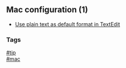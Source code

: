 ## Mac configuration (1)

- [Use plain text as default format in TextEdit](plain-text-default-text-edit.md)

### Tags
[#tip](../../tips.md)  
[#mac](../mac.md)